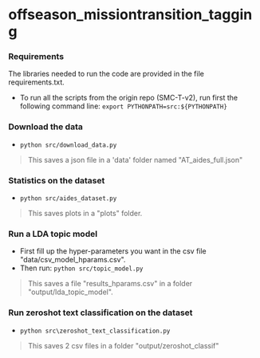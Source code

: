 # offseason_missiontransition_tagging


### Requirements
The libraries needed to run the code are provided in the file requirements.txt.
* To run all the scripts from the origin repo (SMC-T-v2), run first the following command line: `export PYTHONPATH=src:${PYTHONPATH}`

### Download the data
* `python src/download_data.py`
> This saves a json file in a 'data' folder named "AT_aides_full.json"

### Statistics on the dataset
* `python src/aides_dataset.py`
> This saves plots in a "plots" folder.

### Run a LDA topic model
* First fill up the hyper-parameters you want in the csv file "data/csv_model_hparams.csv". 
* Then run: `python src/topic_model.py`
> This saves a file "results_hparams.csv" in a folder "output/lda_topic_model". 

### Run zeroshot text classification on the dataset
* `python src\zeroshot_text_classification.py`
> This saves 2 csv files in a folder "output/zeroshot_classif"
